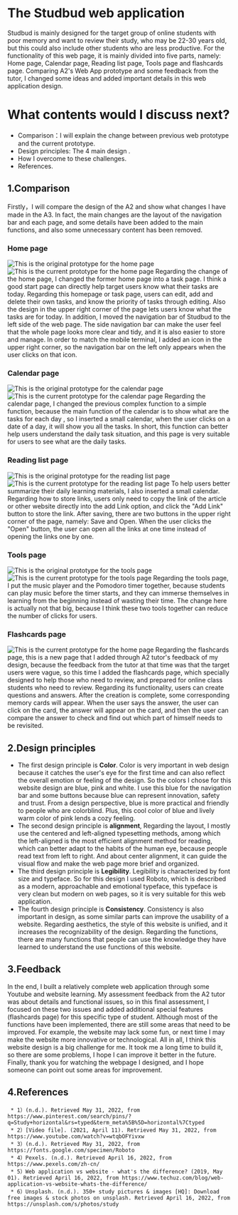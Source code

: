 # The Studbud web application
Studbud is mainly designed for the target group of online students with poor memory and want to review their study, who may be 22-30 years old, but this could also include other students who are less productive. For the functionality of this web page, it is mainly divided into five parts, namely: Home page, Calendar page, Reading list page, Tools page and flashcards page. Comparing A2's Web App prototype and some feedback from the tutor, I changed some ideas and added important details in this web application design.
# What contents would I discuss next?
  * Comparison：I will explain the change between previous web prototype and the current prototype.
  * Design principles: The 4 main design . 
  * How I overcome to these challenges. 
  * References.
## 1.Comparison
Firstly，I will compare the design of the A2 and show what changes I have made in the A3. In fact, the main changes are the layout of the navigation bar and each page, and some details have been added to the main functions, and also some unnecessary content has been removed.
### Home page
![This is the original prototype for the home page](https://github.com/2Fang2/Studbud-fama6246/blob/master/Web%20mockups/Home%20page.png)
![This is the current prototype for the home page ](https://github.com/2Fang2/Studbud-fama6246/blob/master/Web%20mockups/Home.png)
Regarding the change of the home page, I changed the former home page into a task page. I think a good start page can directly help target users know what their tasks are today. Regarding this homepage or task page, users can edit, add and delete their own tasks, and know the priority of tasks through editing. Also the design in the upper right corner of the page lets users know what the tasks are for today. In addition, I moved the navigation bar of Studbud to the left side of the web page. The side navigation bar can make the user feel that the whole page looks more clear and tidy, and it is also easier to store and manage. In order to match the mobile terminal, I added an icon in the upper right corner, so the navigation bar on the left only appears when the user clicks on that icon.
### Calendar page
![This is the original prototype for the calendar page](https://github.com/2Fang2/Studbud-fama6246/blob/master/Web%20mockups/Calendar%20page.png)
![This is the current prototype for the calendar page ](https://github.com/2Fang2/Studbud-fama6246/blob/master/Web%20mockups/Calendar.png)
Regarding the calendar page, I changed the previous complex function to a simple function, because the main function of the calendar is to show what are the tasks for each day , so I inserted a small calendar, when the user clicks on a date of a day, it  will show you all the tasks. In short, this function can better help users understand the daily task situation, and this page is very suitable for users to see what are the daily tasks.
### Reading list page
![This is the original prototype for the reading list page](https://github.com/2Fang2/Studbud-fama6246/blob/master/Web%20mockups/Reading%20list%20page.png)
![This is the current prototype for the reading list page ](https://github.com/2Fang2/Studbud-fama6246/blob/master/Web%20mockups/Reading%20list.png)
To help users better summarize their daily learning materials, I also inserted a small calendar. Regarding how to store links, users only need to copy the link of the article or other website directly into the add Link option, and click the "Add Link" button to store the link. After saving, there are two buttons in the upper right corner of the page, namely: Save and Open. When the user clicks the "Open" button, the user can open all the links at one time instead of opening the links one by one.
### Tools page
![This is the original prototype for the tools page](https://github.com/2Fang2/Studbud-fama6246/blob/master/Web%20mockups/Tools.png)
![This is the current prototype for the tools page ](https://github.com/2Fang2/Studbud-fama6246/blob/master/Web%20mockups/Web%201920%20%E2%80%93%203.png)
Regarding the tools page, I put the music player and the Pomodoro timer together, because students can play music before the timer starts, and they can immerse themselves in learning from the beginning instead of wasting their time. The change here is actually not that big, because I think these two tools together can reduce the number of clicks for users.
### Flashcards page
![This is the current prototype for the home page](https://github.com/2Fang2/Studbud-fama6246/blob/master/Web%20mockups/Flashcards.png)
Regarding the flashcards page, this is a new page that I added through A2 tutor's feedback of my design, because the feedback from the tutor at that time was that the target users were vague, so this time I added the flashcards page, which specially designed to help those who need to review, and prepared for online class students who need to review. Regarding its functionality, users can create questions and answers. After the creation is complete, some corresponding memory cards will appear. When the user says the answer, the user can click on the card, the answer will appear on the card, and then the user can compare the answer to check and find out which part of himself needs to be revisited.
## 2.Design principles
* The first design principle is __Color__. Color is very important in web design because it catches the user's eye for the first time and can also reflect the overall emotion or feeling of the design. So the colors I chose for this website design are blue, pink and white. I use this blue for the navigation bar and some buttons because blue can represent innovation, safety and trust. From a design perspective, blue is more practical and friendly to people who are colorblind. Plus, this  cool color of blue and lively warm color of pink lends a cozy feeling.
* The second design principle is __alignment__, Regarding the layout, I mostly use the centered and left-aligned typesetting methods, among which the left-aligned is the most efficient alignment method for reading, which can better adapt to the habits of the human eye, because people read text from left to right. And about center alignment, it can guide the visual flow and make the web page more brief and organized.
* The third design principle is   __Legibility__. Legibility is characterized by font size and typeface. So for this design I used Roboto, which is described as a modern, approachable and emotional typeface, this typeface is very clean but modern on web pages, so it is very suitable for this web application.
* The fourth design principle is   __Consistency__. Consistency is also important in design, as some similar parts can improve the usability of a website. Regarding aesthetics, the style of this website is unified, and it increases the recognizability of the design. Regarding the functions, there are many functions that people can use the knowledge they have learned to understand the use functions of this website.
## 3.Feedback
In the end, I built a relatively complete web application through some Youtube and website learning. My assessment feedback from the A2 tutor was about details and functional issues, so in this final assessment, I focused on these two issues and added additional special features (flashcards page) for this specific type of student. Although most of the functions have been implemented, there are still some areas that need to be improved. For example, the website may lack some fun, or next time I may make the website more innovative or technological. All in all, I think this website design is a big challenge for me. It took me a long time to build it, so there are some problems, I hope I can improve it better in the future. Finally, thank you for watching the webpage I designed, and I hope someone can point out some areas for improvement.
## 4.References
     * 1）(n.d.). Retrieved May 31, 2022, from https://www.pinterest.com/search/pins/?q=Study+horizontal&rs=typed&term_meta%5B%5D=horizontal%7Ctyped
     * 2）[Video file]. (2021, April 11). Retrieved May 31, 2022, from https://www.youtube.com/watch?v=wtqbOFYivxw
     * 3）(n.d.). Retrieved May 31, 2022, from https://fonts.google.com/specimen/Roboto
     * 4）Pexels. (n.d.). Retrieved April 16, 2022, from https://www.pexels.com/zh-cn/
     * 5）Web application vs website - what's the difference? (2019, May 01). Retrieved April 16, 2022, from https://www.techuz.com/blog/web-application-vs-website-whats-the-difference/
     * 6）Unsplash. (n.d.). 350+ study pictures & images [HQ]: Download free images & stock photos on unsplash. Retrieved April 16, 2022, from https://unsplash.com/s/photos/study
